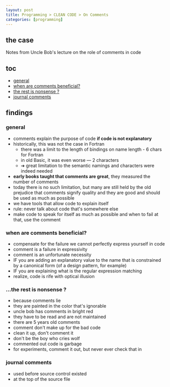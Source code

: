 ```yaml
---
layout: post
title: Programming > CLEAN CODE > On Comments
categories: [programming]
---
```

## the case	
Notes from Uncle Bob's lecture on the role of comments in code

## toc
<!-- TOC -->

- [general](#general)
- [when are comments beneficial?](#when-are-comments-beneficial)
- [the rest is nonsense ?](#the-rest-is-nonsense-)
- [journal comments](#journal-comments)

<!-- /TOC -->

## findings
### general
* comments explain the purpose of code **if code is not explanatory**
* historically, this was not the case in Fortran
    * there was a limit to the length of bindings on name length - 6 chars for Fortran
    * in old Basic, it was even worse — 2 characters
    * ➔ great limitation to the semantic namings and characters were indeed needed
* **early books taught that comments are great**, they measured the number of comments
* today there is no such limitation, but many are still held by the old prejudice that comments signify quality and they are good and should be used as much as possible
* we have tools that allow code to explain itself
* rule: never talk about code that's somewhere else
* make code to speak for itself as much as possible and when to fail at that, use the comment

### when are comments beneficial? 
* compensate for the failure we cannot perfectly express yourself in code
* comment is a failure in expressivity
* comment is an unfortunate necessity
* IF you are adding an explanatory value to the name that is constrained by a canonical form (of a design pattern, for example)
* IF you are explaining what is the regular expression matching
* realize, code is rife with optical illusion

### ...the rest is nonsense ? 
* because comments lie
* they are painted in the color that's ignorable
* uncle bob has comments in bright red
* they have to be read and are not maintained
* there are 5 years old comments
* comment don't make up for the bad code
* clean it up, don't comment it
* don't be the boy who cries wolf
* commented out code is garbage
* for experiments, comment it out, but never ever check that in


### journal comments
- used before source control existed
- at the top of the source file

